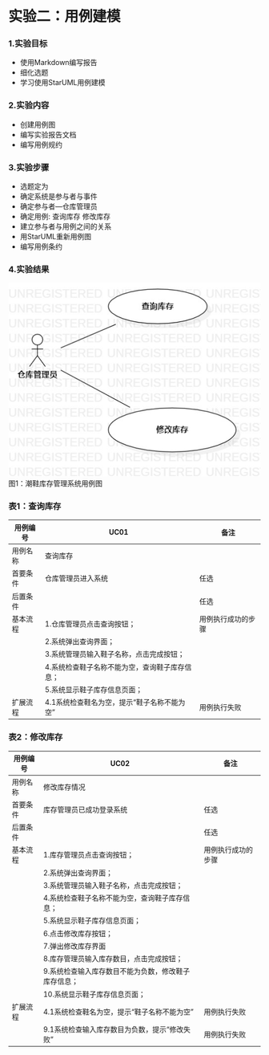 # 实验二：用例建模 
### 1.实验目标
- 使用Markdown编写报告
- 细化选题
- 学习使用StarUML用例建模 
### 2.实验内容
- 创建用例图 
- 编写实验报告文档 
- 编写用例规约 
### 3.实验步骤 
- 选题定为 
- 确定系统是参与者与事件 
- 确定参与者—仓库管理员
- 确定用例:
查询库存
修改库存
- 建立参与者与用例之间的关系 
- 用StarUML重新用例图 
- 编写用例条约 
### 4.实验结果
![./Lab2_UseCaseDiagram1](Lab2_UseCaseDiagram1.jpg)
图1：潮鞋库存管理系统用例图 
### 表1：查询库存
| 用例编号| UC01 | 备注| 
| -------- | ---------------------------------------- | ------------------ | 
| 用例名称| 查询库存| | 
| 首要条件| 仓库管理员进入系统| 任选| 
| 后置条件| | 任选| 
| 基本流程| 1.仓库管理员点击查询按钮； | 用例执行成功的步骤| 
| | 2.系统弹出查询界面； | | 
| | 3.系统管理员输入鞋子名称，点击完成按钮； | | 
| | 4.系统检查鞋子名称不能为空，查询鞋子库存信息； | |
| | 5.系统显示鞋子库存信息页面；| |  
| 扩展流程| 4.1系统检查鞋名为空，提示“鞋子名称不能为空”| 用例执行失败 |
### 表2：修改库存
| 用例编号| UC02 | 备注|
| -------- | ----------------------------------------|------------------| 
| 用例名称| 修改库存情况| |
| 首要条件| 库存管理员已成功登录系统|任选|
| 后置条件| |任选| 
| 基本流程| 1.库存管理员点击查询按钮； |用例执行成功的步骤| 
| | 2.系统弹出查询界面；| |
| | 3.系统管理员输入鞋子名称，点击完成按钮；| | 
| | 4.系统检查鞋子名称不能为空，查询鞋子库存信息； | |
| | 5.系统显示鞋子库存信息页面；| |  
| | 6.点击修改库存按钮；| |  
| | 7.弹出修改库存界面| |
| | 8.库存管理员输入库存数目，点击完成按钮；| |
| | 9.系统检查输入库存数目不能为负数，修改鞋子库存信息；| | 
| | 10.系统显示鞋子库存信息页面；| |       
| 扩展流程| 4.1系统检查鞋名为空，提示“鞋子名称不能为空”| 用例执行失败 |
| | 9.1系统检查输入库存数目为负数，提示“修改失败”| 用例执行失败 |